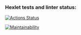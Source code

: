 ### Hexlet tests and linter status:
[![Actions Status](https://github.com/anastatski/frontend-project-lvl1/workflows/hexlet-check/badge.svg)](https://github.com/anastatski/frontend-project-lvl1/actions)

[![Maintainability](https://api.codeclimate.com/v1/badges/a99a88d28ad37a79dbf6/maintainability)](https://codeclimate.com/github/codeclimate/codeclimate/maintainability)